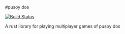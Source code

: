 #pusoy dos

[![Build Status](https://travis-ci.org/benbrunton/pusoy-dos.svg?branch=master)](https://travis-ci.org/benbrunton/pusoy-dos)

A rust library for playing multiplayer games of pusoy dos
